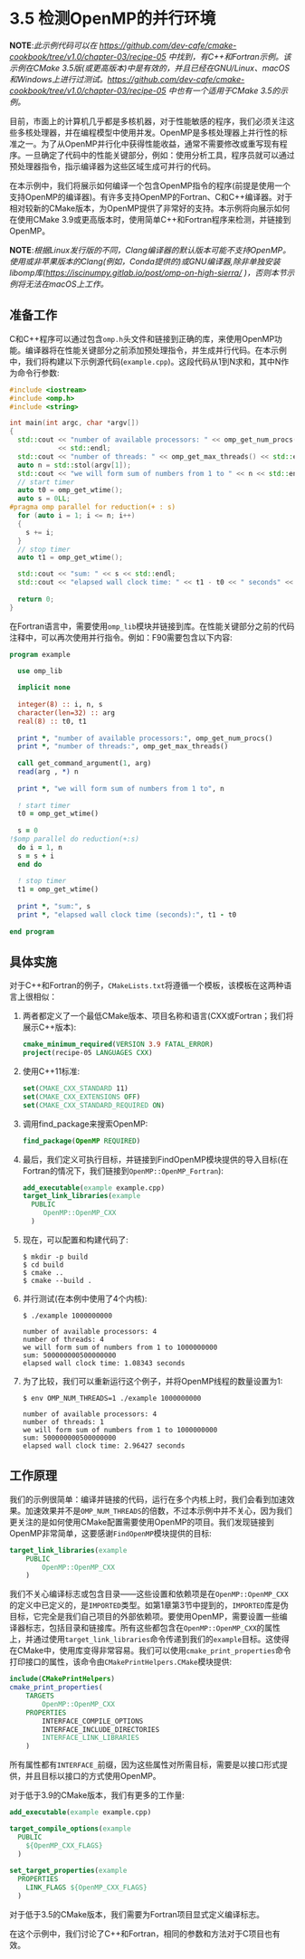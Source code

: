 # 3.5 检测OpenMP的并行环境

**NOTE**:*此示例代码可以在 https://github.com/dev-cafe/cmake-cookbook/tree/v1.0/chapter-03/recipe-05 中找到，有C++和Fortran示例。该示例在CMake 3.5版(或更高版本)中是有效的，并且已经在GNU/Linux、macOS和Windows上进行过测试。https://github.com/dev-cafe/cmake-cookbook/tree/v1.0/chapter-03/recipe-05 中也有一个适用于CMake 3.5的示例。*

目前，市面上的计算机几乎都是多核机器，对于性能敏感的程序，我们必须关注这些多核处理器，并在编程模型中使用并发。OpenMP是多核处理器上并行性的标准之一。为了从OpenMP并行化中获得性能收益，通常不需要修改或重写现有程序。一旦确定了代码中的性能关键部分，例如：使用分析工具，程序员就可以通过预处理器指令，指示编译器为这些区域生成可并行的代码。

在本示例中，我们将展示如何编译一个包含OpenMP指令的程序(前提是使用一个支持OpenMP的编译器)。有许多支持OpenMP的Fortran、C和C++编译器。对于相对较新的CMake版本，为OpenMP提供了非常好的支持。本示例将向展示如何在使用CMake 3.9或更高版本时，使用简单C++和Fortran程序来检测，并链接到OpenMP。

**NOTE**:*根据Linux发行版的不同，Clang编译器的默认版本可能不支持OpenMP。使用或非苹果版本的Clang(例如，Conda提供的)或GNU编译器,除非单独安装libomp库(https://iscinumpy.gitlab.io/post/omp-on-high-sierra/ )，否则本节示例将无法在macOS上工作。*

## 准备工作

C和C++程序可以通过包含`omp.h`头文件和链接到正确的库，来使用OpenMP功能。编译器将在性能关键部分之前添加预处理指令，并生成并行代码。在本示例中，我们将构建以下示例源代码(`example.cpp`)。这段代码从1到N求和，其中N作为命令行参数:

```c++
#include <iostream>
#include <omp.h>
#include <string>

int main(int argc, char *argv[])
{
  std::cout << "number of available processors: " << omp_get_num_procs()
            << std::endl;
  std::cout << "number of threads: " << omp_get_max_threads() << std::endl;
  auto n = std::stol(argv[1]);
  std::cout << "we will form sum of numbers from 1 to " << n << std::endl;
  // start timer
  auto t0 = omp_get_wtime();
  auto s = 0LL;
#pragma omp parallel for reduction(+ : s)
  for (auto i = 1; i <= n; i++)
  {
    s += i;
  }
  // stop timer
  auto t1 = omp_get_wtime();

  std::cout << "sum: " << s << std::endl;
  std::cout << "elapsed wall clock time: " << t1 - t0 << " seconds" << std::endl;
  
  return 0;
}
```

在Fortran语言中，需要使用`omp_lib`模块并链接到库。在性能关键部分之前的代码注释中，可以再次使用并行指令。例如：F90需要包含以下内容:

```fortran
program example

  use omp_lib
  
  implicit none
  
  integer(8) :: i, n, s
  character(len=32) :: arg
  real(8) :: t0, t1
  
  print *, "number of available processors:", omp_get_num_procs()
  print *, "number of threads:", omp_get_max_threads()
  
  call get_command_argument(1, arg)
  read(arg , *) n
  
  print *, "we will form sum of numbers from 1 to", n
  
  ! start timer
  t0 = omp_get_wtime()
  
  s = 0
!$omp parallel do reduction(+:s)
  do i = 1, n
  s = s + i
  end do
  
  ! stop timer
  t1 = omp_get_wtime()
  
  print *, "sum:", s
  print *, "elapsed wall clock time (seconds):", t1 - t0
  
end program
```

## 具体实施

对于C++和Fortran的例子，`CMakeLists.txt`将遵循一个模板，该模板在这两种语言上很相似：

1. 两者都定义了一个最低CMake版本、项目名称和语言(CXX或Fortran；我们将展示C++版本):

   ```cmake
   cmake_minimum_required(VERSION 3.9 FATAL_ERROR)
   project(recipe-05 LANGUAGES CXX)
   ```

2. 使用C++11标准:

   ```cmake
   set(CMAKE_CXX_STANDARD 11)
   set(CMAKE_CXX_EXTENSIONS OFF)
   set(CMAKE_CXX_STANDARD_REQUIRED ON)
   ```

3. 调用find_package来搜索OpenMP:

   ```cmake
   find_package(OpenMP REQUIRED)
   ```

4. 最后，我们定义可执行目标，并链接到FindOpenMP模块提供的导入目标(在Fortran的情况下，我们链接到`OpenMP::OpenMP_Fortran`):

   ```cmake
   add_executable(example example.cpp)
   target_link_libraries(example
     PUBLIC
     	OpenMP::OpenMP_CXX
     )
   ```

5. 现在，可以配置和构建代码了:

   ```shell
   $ mkdir -p build
   $ cd build
   $ cmake ..
   $ cmake --build .
   ```

6. 并行测试(在本例中使用了4个内核):

   ```shell
   $ ./example 1000000000
   
   number of available processors: 4
   number of threads: 4
   we will form sum of numbers from 1 to 1000000000
   sum: 500000000500000000
   elapsed wall clock time: 1.08343 seconds
   ```

7. 为了比较，我们可以重新运行这个例子，并将OpenMP线程的数量设置为1:

   ```shell
   $ env OMP_NUM_THREADS=1 ./example 1000000000
   
   number of available processors: 4
   number of threads: 1
   we will form sum of numbers from 1 to 1000000000
   sum: 500000000500000000
   elapsed wall clock time: 2.96427 seconds
   ```

## 工作原理

我们的示例很简单：编译并链接的代码，运行在多个内核上时，我们会看到加速效果。加速效果并不是`OMP_NUM_THREADS`的倍数，不过本示例中并不关心，因为我们更关注的是如何使用CMake配置需要使用OpenMP的项目。我们发现链接到OpenMP非常简单，这要感谢`FindOpenMP`模块提供的目标:

```cmake
target_link_libraries(example
	PUBLIC
		OpenMP::OpenMP_CXX
	)
```

我们不关心编译标志或包含目录——这些设置和依赖项是在`OpenMP::OpenMP_CXX`的定义中已定义的，是`IMPORTED`类型。如第1章第3节中提到的，`IMPORTED`库是伪目标，它完全是我们自己项目的外部依赖项。要使用OpenMP，需要设置一些编译器标志，包括目录和链接库。所有这些都包含在`OpenMP::OpenMP_CXX`的属性上，并通过使用`target_link_libraries`命令传递到我们的`example`目标。这使得在CMake中，使用库变得非常容易。我们可以使用`cmake_print_properties`命令打印接口的属性，该命令由`CMakePrintHelpers.CMake`模块提供:

```cmake
include(CMakePrintHelpers)
cmake_print_properties(
	TARGETS
		OpenMP::OpenMP_CXX
	PROPERTIES
		INTERFACE_COMPILE_OPTIONS
		INTERFACE_INCLUDE_DIRECTORIES
		INTERFACE_LINK_LIBRARIES
	)
```

所有属性都有`INTERFACE_`前缀，因为这些属性对所需目标，需要是以接口形式提供，并且目标以接口的方式使用OpenMP。

对于低于3.9的CMake版本，我们有更多的工作量:

```cmake
add_executable(example example.cpp)

target_compile_options(example
  PUBLIC
  	${OpenMP_CXX_FLAGS}
  )
  
set_target_properties(example
  PROPERTIES
  	LINK_FLAGS ${OpenMP_CXX_FLAGS}
  )
```

对于低于3.5的CMake版本，我们需要为Fortran项目显式定义编译标志。

在这个示例中，我们讨论了C++和Fortran，相同的参数和方法对于C项目也有效。